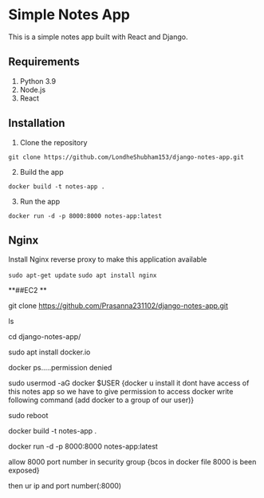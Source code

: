 # Simple Notes App
This is a simple notes app built with React and Django.

## Requirements
1. Python 3.9
2. Node.js
3. React

## Installation
1. Clone the repository
```
git clone https://github.com/LondheShubham153/django-notes-app.git
```

2. Build the app
```
docker build -t notes-app .
```

3. Run the app
```
docker run -d -p 8000:8000 notes-app:latest
```

## Nginx

Install Nginx reverse proxy to make this application available

`sudo apt-get update`
`sudo apt install nginx`



**##EC2 **

git clone https://github.com/Prasanna231102/django-notes-app.git

ls

cd django-notes-app/

sudo apt install docker.io              

docker ps.....permission denied

sudo usermod -aG docker $USER          {docker u install it dont have access of this notes app so we have to give permission to access docker write following command (add docker to a group of our user)}

sudo reboot

docker build -t notes-app .

docker run -d -p 8000:8000 notes-app:latest

allow 8000 port number in security group         {bcos in docker file 8000 is been exposed}

then ur ip and port number(:8000)
